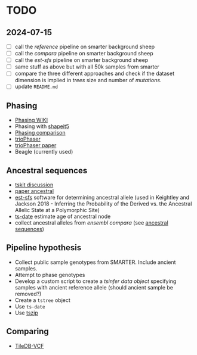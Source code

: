 # TODO

## 2024-07-15

- [ ] call the *reference* pipeline on smarter background sheep
- [ ] call the *compara* pipeline on smarter background sheep
- [ ] call the *est-sfs* pipeline on smarter background sheep
- [ ] same stuff as above but with all 50k samples from smarter
- [ ] compare the three different approaches and check if the dataset dimension
      is implied in *trees* size and number of *mutations*.
- [ ] update `README.md`

## Phasing

* [Phasing WIKI](https://isogg.org/wiki/Phasing)
* Phasing with [shapeit5](https://odelaneau.github.io/shapeit5/)
* [Phasing comparison](https://www.ncbi.nlm.nih.gov/pmc/articles/PMC1380287/)
* [trioPhaser](https://github.com/dmiller903/trioPhaser)
* [trioPhaser paper](https://bmcbioinformatics.biomedcentral.com/articles/10.1186/s12859-021-04470-4)
* Beagle (currently used)

## Ancestral sequences

* [tskit discussion](https://github.com/tskit-dev/tsinfer/discussions/523)
* [paper ancestral](https://academic.oup.com/genetics/article/209/3/897/5930981?login=false)
* [est-sfs](https://sourceforge.net/projects/est-usfs/) software for determining
  ancestral allele (used in Keightley and Jackson 2018 - Inferring the Probability
  of the Derived vs. the Ancestral Allelic State at a Polymorphic Site)
* [ts-date](https://tskit.dev/software/tsdate.html) estimate age of ancestral node
* collect ancestral alleles from *ensembl compara* (see
  [ancestral sequences](https://www.ensembl.org/info/genome/compara/ancestral_sequences.html))

## Pipeline hypothesis

* Collect public sample genotypes from SMARTER. Include ancient samples.
* Attempt to phase genotypes
* Develop a custom script to create a *tsinfer data object* specifying samples
  with ancient reference allele (should ancient sample be removed?)
* Create a `tstree` object
* Use `ts-date`
* Use [tszip](https://pypi.org/project/tszip/)

## Comparing

* [TileDB-VCF](https://docs.tiledb.com/main/integrations-and-extensions/genomics/population-genomics)
